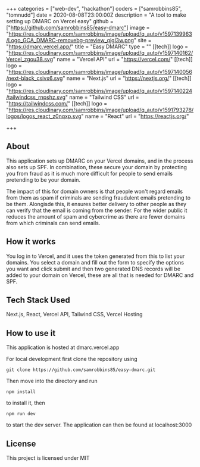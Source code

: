 +++
categories = ["web-dev", "hackathon"]
coders = ["samrobbins85", "tomnudd"]
date = 2020-08-08T23:00:00Z
description = "A tool to make setting up DMARC on Vercel easy"
github = ["https://github.com/samrobbins85/easy-dmarc"]
image = "https://res.cloudinary.com/samrobbins/image/upload/q_auto/v1597139963/Logo_GCA_DMARC-removebg-preview_qjgl3w.png"
site = "https://dmarc.vercel.app/"
title = "Easy DMARC"
type = ""
[[tech]]
logo = "https://res.cloudinary.com/samrobbins/image/upload/q_auto/v1597140162/Vercel_zgou38.svg"
name = "Vercel API"
url = "https://vercel.com/"
[[tech]]
logo = "https://res.cloudinary.com/samrobbins/image/upload/q_auto/v1597140056/next-black_csivx6.svg"
name = "Next.js"
url = "https://nextjs.org/"
[[tech]]
logo = "https://res.cloudinary.com/samrobbins/image/upload/q_auto/v1597140224/tailwindcss_rnpshz.svg"
name = "Tailwind CSS"
url = "https://tailwindcss.com/"
[[tech]]
logo = "https://res.cloudinary.com/samrobbins/image/upload/q_auto/v1591793278/logos/logos_react_z0nqxp.svg"
name = "React"
url = "https://reactjs.org/"

+++
## About
This application sets up DMARC on your Vercel domains, and in the process also sets up SPF. In combination, these secure your domain by protecting you from fraud as it is much more difficult for people to send emails pretending to be your domain.

The impact of this for domain owners is that people won't regard emails from them as spam if criminals are sending fraudulent emails pretending to be them. Alongisde this, it ensures better delivery to other people as they can verify that the email is coming from the sender. For the wider public it reduces the amount of spam and cybercrime as there are fewer domains from which criminals can send emails.

## How it works
You log in to Vercel, and it uses the token generated from this to list your domains. You select a domain and fill out the form to specify the options you want and click submit and then two generated DNS records will be added to your domain on Vercel, these are all that is needed for DMARC and SPF.


## Tech Stack Used
Next.js, React, Vercel API, Tailwind CSS, Vercel Hosting

## How to use it
This application is hosted at dmarc.vercel.app

For local development first clone the repository using
```shell
git clone https://github.com/samrobbins85/easy-dmarc.git
```

Then move into the directory and run
```shell
npm install
```
to install it, then
```shell
npm run dev
```
to start the dev server. The application can then be found at localhost:3000

## License
This project is licensed under MIT